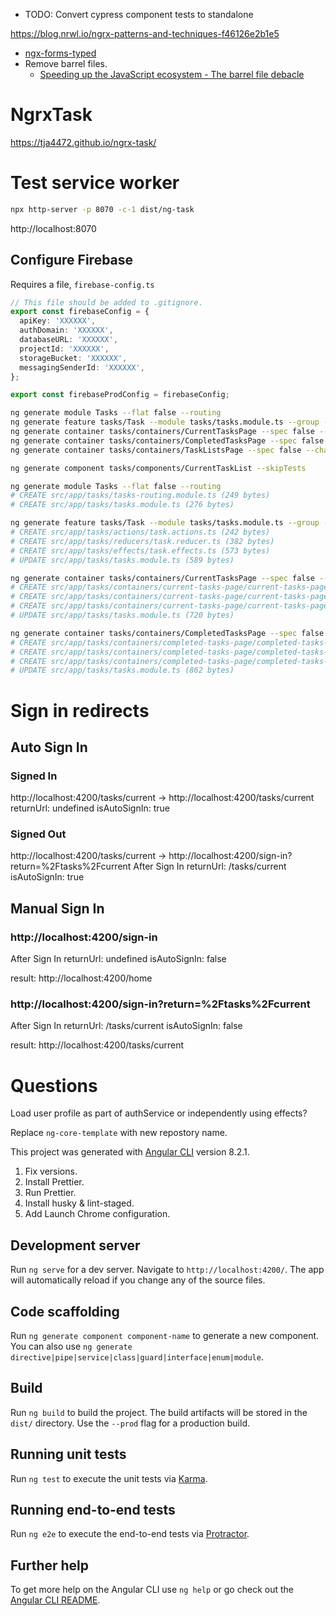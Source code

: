 - TODO: Convert cypress component tests to standalone

https://blog.nrwl.io/ngrx-patterns-and-techniques-f46126e2b1e5

- [ngx-forms-typed](https://github.com/gparlakov/forms-typed/tree/master/projects/forms)
- Remove barrel files.
  - [Speeding up the JavaScript ecosystem - The barrel file debacle](https://marvinh.dev/blog/speeding-up-javascript-ecosystem-part-7/)

# NgrxTask

https://tja4472.github.io/ngrx-task/

# Test service worker

```bash
npx http-server -p 8070 -c-1 dist/ng-task
```

http://localhost:8070

## Configure Firebase

Requires a file, `firebase-config.ts`

```ts
// This file should be added to .gitignore.
export const firebaseConfig = {
  apiKey: 'XXXXXX',
  authDomain: 'XXXXXX',
  databaseURL: 'XXXXXX',
  projectId: 'XXXXXX',
  storageBucket: 'XXXXXX',
  messagingSenderId: 'XXXXXX',
};

export const firebaseProdConfig = firebaseConfig;
```

```sh
ng generate module Tasks --flat false --routing
ng generate feature tasks/Task --module tasks/tasks.module.ts --group --spec false
ng generate container tasks/containers/CurrentTasksPage --spec false --changeDetection OnPush
ng generate container tasks/containers/CompletedTasksPage --spec false --changeDetection OnPush
ng generate container tasks/containers/TaskListsPage --spec false --changeDetection OnPush

ng generate component tasks/components/CurrentTaskList --skipTests
```

```sh
ng generate module Tasks --flat false --routing
# CREATE src/app/tasks/tasks-routing.module.ts (249 bytes)
# CREATE src/app/tasks/tasks.module.ts (276 bytes)

ng generate feature tasks/Task --module tasks/tasks.module.ts --group --spec false --creators
# CREATE src/app/tasks/actions/task.actions.ts (242 bytes)
# CREATE src/app/tasks/reducers/task.reducer.ts (382 bytes)
# CREATE src/app/tasks/effects/task.effects.ts (573 bytes)
# UPDATE src/app/tasks/tasks.module.ts (589 bytes)

ng generate container tasks/containers/CurrentTasksPage --spec false --changeDetection OnPush
# CREATE src/app/tasks/containers/current-tasks-page/current-tasks-page.component.html (33 bytes)
# CREATE src/app/tasks/containers/current-tasks-page/current-tasks-page.component.ts (377 bytes)
# CREATE src/app/tasks/containers/current-tasks-page/current-tasks-page.component.css (0 bytes)
# UPDATE src/app/tasks/tasks.module.ts (720 bytes)

ng generate container tasks/containers/CompletedTasksPage --spec false --changeDetection OnPush
# CREATE src/app/tasks/containers/completed-tasks-page/completed-tasks-page.component.html (35 bytes)
# CREATE src/app/tasks/containers/completed-tasks-page/completed-tasks-page.component.ts (461 bytes)
# CREATE src/app/tasks/containers/completed-tasks-page/completed-tasks-page.component.css (0 bytes)
# UPDATE src/app/tasks/tasks.module.ts (862 bytes)
```

# Sign in redirects

## Auto Sign In

### Signed In

http://localhost:4200/tasks/current -> http://localhost:4200/tasks/current
returnUrl: undefined
isAutoSignIn: true

### Signed Out

http://localhost:4200/tasks/current -> http://localhost:4200/sign-in?return=%2Ftasks%2Fcurrent
After Sign In
returnUrl: /tasks/current
isAutoSignIn: true

## Manual Sign In

### http://localhost:4200/sign-in

After Sign In
returnUrl: undefined
isAutoSignIn: false

result: http://localhost:4200/home

### http://localhost:4200/sign-in?return=%2Ftasks%2Fcurrent

After Sign In
returnUrl: /tasks/current
isAutoSignIn: false

result: http://localhost:4200/tasks/current

# Questions

Load user profile as part of authService or independently using effects?

Replace `ng-core-template` with new repostory name.

This project was generated with [Angular CLI](https://github.com/angular/angular-cli) version 8.2.1.

1. Fix versions.
2. Install Prettier.
3. Run Prettier.
4. Install husky & lint-staged.
5. Add Launch Chrome configuration.

## Development server

Run `ng serve` for a dev server. Navigate to `http://localhost:4200/`. The app will automatically reload if you change any of the source files.

## Code scaffolding

Run `ng generate component component-name` to generate a new component. You can also use `ng generate directive|pipe|service|class|guard|interface|enum|module`.

## Build

Run `ng build` to build the project. The build artifacts will be stored in the `dist/` directory. Use the `--prod` flag for a production build.

## Running unit tests

Run `ng test` to execute the unit tests via [Karma](https://karma-runner.github.io).

## Running end-to-end tests

Run `ng e2e` to execute the end-to-end tests via [Protractor](http://www.protractortest.org/).

## Further help

To get more help on the Angular CLI use `ng help` or go check out the [Angular CLI README](https://github.com/angular/angular-cli/blob/master/README.md).
